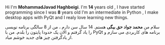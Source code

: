 Hi  I'm **MohammadJavad Haghbeigi**. I'm **14** years old , I have started programming since I was **8** years old
I'm an intermediate in Python , I make desktop apps with PyQt and I realy love learning new things.


سلام من **محمد جواد حق بیگی** هستم. 14 سال سن دارم ، من از 8 سالگی برنامه نویسی را یاد گرفتم و الان یک حدودا پایتون را بلدم. من با PyQt برنامه های کاربردی می سازم و از یادگرفتن چیز های جدید خوشم میاد.
